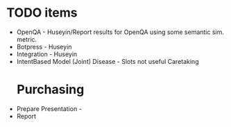 

# TODO items

* OpenQA - Huseyin/Report results for OpenQA using some semantic sim. metric.
* Botpress - Huseyin
* Integration - Huseyin 
* IntentBased Model (Joint)
    Disease - Slots not useful
    Caretaking 
    # Purchasing
* Prepare Presentation - 
* Report